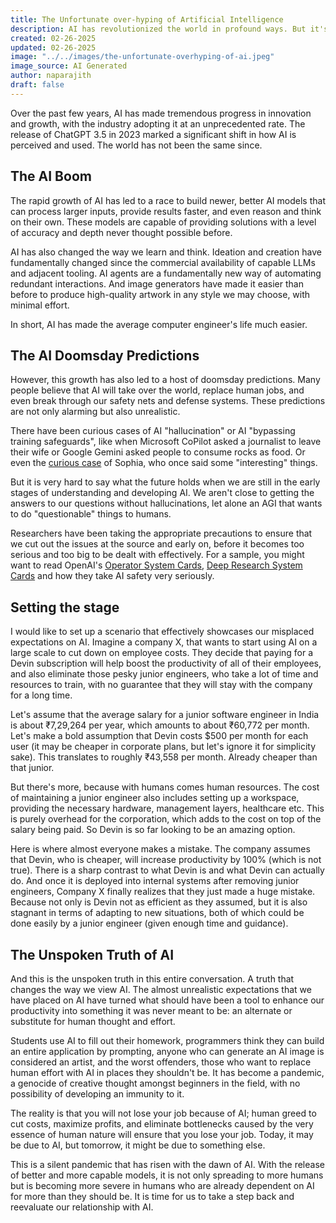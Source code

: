 ```yaml
---
title: The Unfortunate over-hyping of Artificial Intelligence
description: AI has revolutionized the world in profound ways. But it's being portrayed unfairly and in the wrong light.
created: 02-26-2025
updated: 02-26-2025
image: "../../images/the-unfortunate-overhyping-of-ai.jpeg"
image_source: AI Generated
author: naparajith
draft: false
---
```


Over the past few years, AI has made tremendous progress in innovation and growth, with the industry adopting it at an unprecedented rate. The release of ChatGPT 3.5 in 2023 marked a significant shift in how AI is perceived and used. The world has not been the same since.

## The AI Boom

The rapid growth of AI has led to a race to build newer, better AI models that can process larger inputs, provide results faster, and even reason and think on their own. These models are capable of providing solutions with a level of accuracy and depth never thought possible before.

AI has also changed the way we learn and think. Ideation and creation have fundamentally changed since the commercial availability of capable LLMs and adjacent tooling. AI agents are a fundamentally new way of automating redundant interactions. And image generators have made it easier than before to produce high-quality artwork in any style we may choose, with minimal effort.

In short, AI has made the average computer engineer's life much easier.

## The AI Doomsday Predictions

However, this growth has also led to a host of doomsday predictions. Many people believe that AI will take over the world, replace human jobs, and even break through our safety nets and defense systems. These predictions are not only alarming but also unrealistic.

There have been curious cases of AI "hallucination" or AI "bypassing training safeguards", like when Microsoft CoPilot asked a journalist to leave their wife or Google Gemini asked people to consume rocks as food. Or even the <a href="https://www.businessinsider.com/interview-with-sophia-ai-robot-hanson-said-it-would-destroy-humans-2017-11" target="_blank">curious case</a> of Sophia, who once said some "interesting" things.

But it is very hard to say what the future holds when we are still in the early stages of understanding and developing AI. We aren't close to getting the answers to our questions without hallucinations, let alone an AGI that wants to do "questionable" things to humans.

Researchers have been taking the appropriate precautions to ensure that we cut out the issues at the source and early on, before it becomes too serious and too big to be dealt with effectively. For a sample, you might want to read OpenAI's <a href="https://openai.com/index/operator-system-card/" target="_blank">Operator System Cards</a>, <a href="https://openai.com/index/deep-research-system-card/" target="_blank">Deep Research System Cards</a> and how they take AI safety very seriously.

## Setting the stage

I would like to set up a scenario that effectively showcases our misplaced expectations on AI. Imagine a company X, that wants to start using AI on a large scale to cut down on employee costs. They decide that paying for a Devin subscription will help boost the productivity of all of their employees, and also eliminate those pesky junior engineers, who take a lot of time and resources to train, with no guarantee that they will stay with the company for a long time.

Let's assume that the average salary for a junior software engineer in India is about ₹7,29,264 per year, which amounts to about ₹60,772 per month. Let's make a bold assumption that Devin costs $500 per month for each user (it may be cheaper in corporate plans, but let's ignore it for simplicity sake). This translates to roughly ₹43,558 per month. Already cheaper than that junior.

But there's more, because with humans comes human resources. The cost of maintaining a junior engineer also includes setting up a workspace, providing the necessary hardware, management layers, healthcare etc. This is purely overhead for the corporation, which adds to the cost on top of the salary being paid. So Devin is so far looking to be an amazing option.

Here is where almost everyone makes a mistake. The company assumes that Devin, who is cheaper, will increase productivity by 100% (which is not true). There is a sharp contrast to what Devin is and what Devin can actually do. And once it is deployed into internal systems after removing junior engineers, Company X finally realizes that they just made a huge mistake. Because not only is Devin not as efficient as they assumed, but it is also stagnant in terms of adapting to new situations, both of which could be done easily by a junior engineer (given enough time and guidance).

## The Unspoken Truth of AI

And this is the unspoken truth in this entire conversation. A truth that changes the way we view AI. The almost unrealistic expectations that we have placed on AI have turned what should have been a tool to enhance our productivity into something it was never meant to be: an alternate or substitute for human thought and effort.

Students use AI to fill out their homework, programmers think they can build an entire application by prompting, anyone who can generate an AI image is considered an artist, and the worst offenders, those who want to replace human effort with AI in places they shouldn't be. It has become a pandemic, a genocide of creative thought amongst beginners in the field, with no possibility of developing an immunity to it.

The reality is that you will not lose your job because of AI; human greed to cut costs, maximize profits, and eliminate bottlenecks caused by the very essence of human nature will ensure that you lose your job. Today, it may be due to AI, but tomorrow, it might be due to something else.

This is a silent pandemic that has risen with the dawn of AI. With the release of better and more capable models, it is not only spreading to more humans but is becoming more severe in humans who are already dependent on AI for more than they should be. It is time for us to take a step back and reevaluate our relationship with AI.
